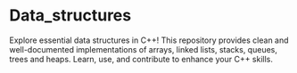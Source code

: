 # Data_structures
Explore essential data structures in C++! This repository provides clean and well-documented implementations of arrays, linked lists, stacks, queues, trees and heaps. Learn, use, and contribute to enhance your C++ skills.
